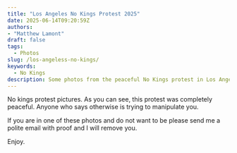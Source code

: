 ```yaml
---
title: "Los Angeles No Kings Protest 2025"
date: 2025-06-14T09:20:59Z
authors: 
- "Matthew Lamont"
draft: false
tags:
  - Photos
slug: /los-angeless-no-kings/
keywords:
  - No Kings
description: Some photos from the peaceful No Kings protest in Los Angeles, CA.
---
```


No kings protest pictures. As you can see, this protest was completely peaceful. Anyone who says otherwise is trying to manipulate you.

If you are in one of these photos and do not want to be please send me a polite email with proof and I will remove you.

Enjoy.
